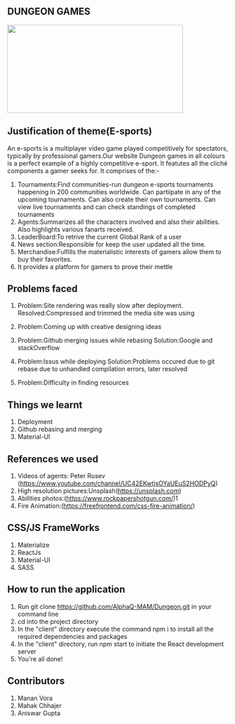 ## DUNGEON GAMES

<img src="client/src/Images/dungeon.png" width="400" height="200">

## Justification of theme(E-sports)

An e-sports is a multiplayer video game played competitively for spectators, typically by professional gamers.Our website Dungeon games in all colours is a perfect example of a highly competitive e-sport. It featutes all the cliché components a gamer seeks for. It comprises of the:-

1) Tournaments:Find communities-run dungeon e-sports tournaments happening in 200 communities worldwide. Can partiipate in any of the upcoming tournaments. Can also create their own tournaments. Can view live tournaments and can check standings of completed tournaments
2) Agents:Summarizes all the characters involved and also their abilities. Also highlights various fanarts received.
3) LeaderBoard:To retrive the current Global Rank of a user
4) News section:Responsible for keep the user updated all the time.
5) Merchandise:Fulfills the materialistic interests of gamers allow them to buy their favorites.
1) It provides a platform for gamers to prove their mettle

## Problems faced
1) Problem:Site rendering was really slow after deployment.
Resolved:Compressed and trimmed the media site was using

2) Problem:Coming up with creative designing ideas 

3) Problem:Github merging issues while rebasing
Solution:Google and stackOverflow

4) Problem:Issus while deploying
Solution:Problems occured due to git rebase due to unhandled compilation errors, later resolved

5) Problem:Difficulty in finding resources

## Things we learnt

1) Deployment
2) Github rebasing and merging
3) Material-UI

## References we used

1) Videos of agents: Peter Rusev (https://www.youtube.com/channel/UC42EKwtjsOYaUEuS2HODPyQ)
2) High resolution pictures:Unsplash(https://unsplash.com)
3) Abilities photos:(https://www.rockpapershotgun.com/)1
4) Fire Animation:(https://freefrontend.com/css-fire-animation/)

## CSS/JS FrameWorks

1) Materialize 
2) ReactJs
3) Material-UI
4) SASS


## How to run the application
1) Run git clone https://github.com/AlphaQ-MAM/Dungeon.git in your command line
2) cd into the project directory 
3) In the "client" directory execute the command npm i to install all the required dependencies and packages
4) In the "client" directory, run npm start to initiate the React development server
5) You're all done!

## Contributors

1) Manan Vora
2) Mahak Chhajer
3) Aniswar Gupta


